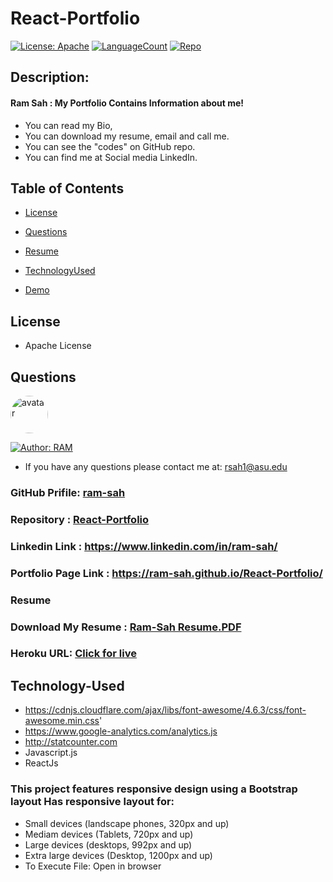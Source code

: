 # React-Portfolio
[![License: Apache](https://img.shields.io/badge/License-Apache2.0-e10079.svg)](https://opensource.org/licenses/Apache)
[![LanguageCount](https://img.shields.io/github/languages/count/ram-sah/React-Portfolio)](https://github.com/ram-sah/React-Portfolio)
[![Repo](https://img.shields.io/github/repo-size/ram-sah/React-Portfolio?logo=gitHub)](https://github.com/ram-sah/React-Portfolio)

## Description:
####  Ram Sah : My Portfolio Contains Information about me!
* You can read my Bio, 
* You can download my resume, email and call me.
* You can see the "codes" on GitHub repo.
* You can find me at Social media LinkedIn.

## Table of Contents
            
* [License](#license) 
            
* [Questions](#Questions)

* [Resume](#Resume)

* [TechnologyUsed](#Technology-Used)

* [Demo](#Demo)

## License
* Apache License

## Questions
            
<img src="https://github.com/ram-sah.png" alt="avatar" style="border-radius: 30px" width="60" />

[![Author: RAM](https://img.shields.io/badge/Author-RAM-gggddd.svg)](https://opensource.org/Author/RAM)
            
* If you have any questions please contact me at: rsah1@asu.edu
### GitHub Prifile: [ram-sah](https://github.com/ram-sah) 
### Repository : [React-Portfolio](https://github.com/ram-sah/React-Portfolio)
###  Linkedin Link : https://www.linkedin.com/in/ram-sah/
###  Portfolio Page Link : https://ram-sah.github.io/React-Portfolio/
###  Resume
### Download My Resume : [Ram-Sah Resume.PDF](https://drive.google.com/file/d/1bpdrFOSM3owwD3OuZ-oxOTq8jYmnGaR7/view?usp=sharing)
### Heroku URL: [Click for live](https://ram-sah.herokuapp.com)

## Technology-Used
* https://cdnjs.cloudflare.com/ajax/libs/font-awesome/4.6.3/css/font-awesome.min.css'
* https://www.google-analytics.com/analytics.js
* http://statcounter.com
* Javascript.js
* ReactJs

### This project features responsive design using a Bootstrap layout Has responsive layout for:
* Small devices (landscape phones, 320px and up) 
* Mediam devices (Tablets, 720px and up)
* Large devices (desktops, 992px and up)
* Extra large devices (Desktop, 1200px and up)
* To Execute File: Open in browser




  

